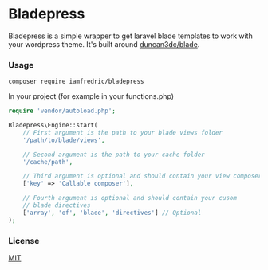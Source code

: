 # Bladepress

Bladepress is a simple wrapper to get laravel blade templates to work with your wordpress theme.
It's built around [duncan3dc/blade](https://github.com/duncan3dc/blade).

### Usage
```
composer require iamfredric/bladepress
```

In your project (for example in your functions.php)
```php
require 'vendor/autoload.php';

Bladepress\Engine::start(
    // First argument is the path to your blade views folder
    '/path/to/blade/views',

    // Second argument is the path to your cache folder
    '/cache/path',

    // Third argument is optional and should contain your view composers
    ['key' => 'Callable composer'],

    // Fourth argument is optional and should contain your cusom
    // blade directives
    ['array', 'of', 'blade', 'directives'] // Optional
);
```

### License
[MIT](https://opensource.org/licenses/MIT)

